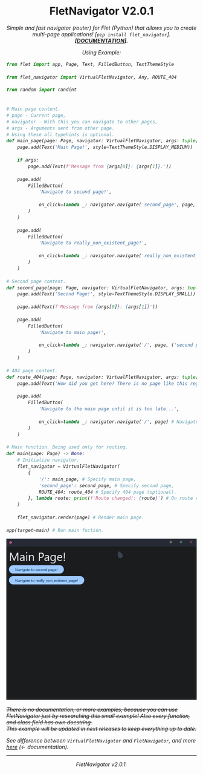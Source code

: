 <h1 align="center">FletNavigator V2.0.1</h1>
<i><p align="center">Simple and fast navigator (router) for Flet (Python) that allows you to create multi-page applications! [<code>pip install flet_navigator</code>].<br><b>[<a href="https://github.com/xzripper/flet_navigator/blob/main/flet-navigator-docs.md">DOCUMENTATION</a>].</b></p>
<p align="center">Using Example:

```python
from flet import app, Page, Text, FilledButton, TextThemeStyle

from flet_navigator import VirtualFletNavigator, Any, ROUTE_404

from random import randint


# Main page content.
# page - Current page,
# navigator - With this you can navigate to other pages,
# args - Arguments sent from other page.
# Using these all typehints is optional.
def main_page(page: Page, navigator: VirtualFletNavigator, args: tuple[Any]) -> None:
    page.add(Text('Main Page!', style=TextThemeStyle.DISPLAY_MEDIUM))

    if args:
        page.add(Text(f'Message from {args[0]}: {args[1]}.'))

    page.add(
        FilledButton(
            'Navigate to second page!',

            on_click=lambda _: navigator.navigate('second_page', page, ('main page', 'Hello from main page!')) # Navigate to 'second_page', and send greetings from main page as arguments!
        )
    )

    page.add(
        FilledButton(
            'Navigate to really_non_existent_page!',

            on_click=lambda _: navigator.navigate('really_non_existent_page', page) # Navigate to non-existent page. Will result route_404.
        )
    )

# Second page content.
def second_page(page: Page, navigator: VirtualFletNavigator, args: tuple[Any]) -> None:
    page.add(Text('Second Page!', style=TextThemeStyle.DISPLAY_SMALL))

    page.add(Text(f'Message from {args[0]}: {args[1]}'))

    page.add(
        FilledButton(
            'Navigate to main page!',

            on_click=lambda _: navigator.navigate('/', page, ('second page', randint(1, 100))) # Navigate to main page, and send random number as arguments!
        )
    )

# 404 page content.
def route_404(page: Page, navigator: VirtualFletNavigator, args: tuple[Any]) -> None:
    page.add(Text('How did you get here? There is no page like this registered in routes...'))

    page.add(
        FilledButton(
            'Navigate to the main page until it is too late...',

            on_click=lambda _: navigator.navigate('/', page) # Navigate to main page.
        )
    )

# Main function. Being used only for routing.
def main(page: Page) -> None:
    # Initialize navigator.
    flet_navigator = VirtualFletNavigator(
        {
            '/': main_page, # Specify main page,
            'second_page': second_page, # Specify second page,
            ROUTE_404: route_404 # Specify 404 page (optional).
        }, lambda route: print(f'Route changed!: {route}') # On route changed handler (optional).
    )

    flet_navigator.render(page) # Render main page.

app(target=main) # Run main fuction.
```

</p>

<p align="center"><img src="example.gif" width=600></p>

~~There is no documentation, or more examples, because you can use FletNavigator just by researching this small example! Also every function, and class field has own docstring.<br>
This example will be updated in next releases to keep everything up to date.~~

See difference between ```VirtualFletNavigator``` and ```FletNavigator```, and more <a href="https://github.com/xzripper/flet_navigator/blob/main/flet-navigator-docs.md">here</a> (<- documentation).

<hr>
<p align="center">FletNavigator v2.0.1.</p></i>

